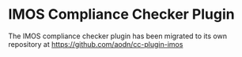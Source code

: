 # IMOS Compliance Checker Plugin

The IMOS compliance checker plugin has been migrated to its own repository at https://github.com/aodn/cc-plugin-imos
